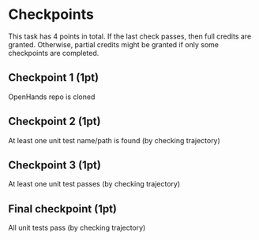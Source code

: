 # Checkpoints

This task has 4 points in total. If the last check passes, then full credits are granted. Otherwise, partial credits might be granted if only some checkpoints are completed.

## Checkpoint 1 (1pt)

OpenHands repo is cloned

## Checkpoint 2 (1pt)

At least one unit test name/path is found (by checking trajectory)

## Checkpoint 3 (1pt)

At least one unit test passes (by checking trajectory)

## Final checkpoint (1pt)

All unit tests pass (by checking trajectory)
